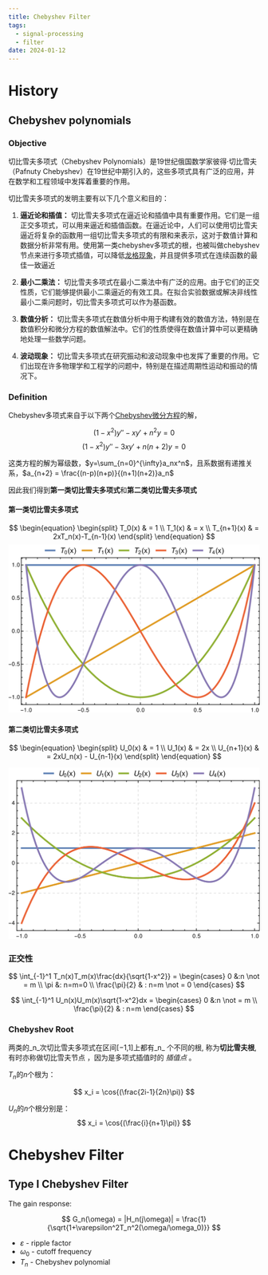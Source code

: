```yaml
---
title: Chebyshev Filter
tags:
  - signal-processing
  - filter
date: 2024-01-12
---
```


# History

## Chebyshev polynomials

### Objective


切比雪夫多项式（Chebyshev Polynomials）是19世纪俄国数学家彼得·切比雪夫（Pafnuty Chebyshev）在19世纪中期引入的，这些多项式具有广泛的应用，并在数学和工程领域中发挥着重要的作用。

切比雪夫多项式的发明主要有以下几个意义和目的：

1. **逼近论和插值：** 切比雪夫多项式在逼近论和插值中具有重要作用。它们是一组正交多项式，可以用来逼近和插值函数。在逼近论中，人们可以使用切比雪夫逼近将复杂的函数用一组切比雪夫多项式的有限和来表示，这对于数值计算和数据分析非常有用。使用第一类chebyshev多项式的根，也被叫做chebyshev节点来进行多项式插值，可以降低[龙格现象](https://zh.wikipedia.org/wiki/%E9%BE%99%E6%A0%BC%E7%8E%B0%E8%B1%A1)，并且提供多项式在连续函数的最佳一致逼近
    
2. **最小二乘法：** 切比雪夫多项式在最小二乘法中有广泛的应用。由于它们的正交性质，它们能够提供最小二乘逼近的有效工具。在拟合实验数据或解决非线性最小二乘问题时，切比雪夫多项式可以作为基函数。
    
3. **数值分析：** 切比雪夫多项式在数值分析中用于构建有效的数值方法，特别是在数值积分和微分方程的数值解法中。它们的性质使得在数值计算中可以更精确地处理一些数学问题。
    
4. **波动现象：** 切比雪夫多项式在研究振动和波动现象中也发挥了重要的作用。它们出现在许多物理学和工程学的问题中，特别是在描述周期性运动和振动的情况下。


### Definition

Chebyshev多项式来自于以下两个[Chebyshev微分方程](https://zh.wikipedia.org/wiki/%E5%88%87%E6%AF%94%E9%9B%AA%E5%A4%AB%E6%96%B9%E7%A8%8B)的解，

$$
(1-x^2)y'' - xy' + n^2 y = 0
$$
$$
(1-x^2)y'' -3xy'+n(n+2)y = 0
$$


这类方程的解为幂级数，$y=\sum_{n=0}^{\infty}a_nx^n$，且系数据有递推关系，$a_{n+2} = \frac{(n-p)(n+p)}{(n+1)(n+2)}a_n$

因此我们得到**第一类切比雪夫多项式**和**第二类切比雪夫多项式**

#### 第一类切比雪夫多项式


$$
\begin{equation}
\begin{split}
T_0(x) & = 1 \\
T_1(x) & = x \\
T_{n+1}(x) & = 2xT_n(x)-T_{n-1}(x)
\end{split}
\end{equation}
$$
![](signal_processing/filter/attachments/Pasted%20image%2020240108161455.png)
#### 第二类切比雪夫多项式

$$
\begin{equation}
\begin{split}
U_0(x) & = 1 \\
U_1(x) & = 2x \\
U_{n+1}(x) & = 2xU_n(x) - U_{n-1}(x)
\end{split}
\end{equation}
$$

![](signal_processing/filter/attachments/Pasted%20image%2020240108161800.png)

### 正交性

$$
\int_{-1}^1 T_n(x)T_m(x)\frac{dx}{\sqrt{1-x^2}} = 
\begin{cases}
0 &:n \not = m \\
\pi &: n=m=0 \\
\frac{\pi}{2} & : n=m \not = 0
\end{cases}
$$

$$
\int_{-1}^1 U_n(x)U_m(x)\sqrt{1-x^2}dx = 
\begin{cases}
0 &:n \not = m \\
\frac{\pi}{2} & : n=m
\end{cases}
$$

### Chebyshev Root

两类的_n_次切比雪夫多项式在区间[−1,1]上都有_n_ 个不同的根, 称为**切比雪夫根**, 有时亦称做切比雪夫节点 ，因为是多项式插值时的 _插值点_ 。

$T_n$的$n$个根为：

$$
x_i = \cos{(\frac{2i-1}{2n}\pi)}
$$

$U_n$的$n$个根分别是：
$$
x_i = \cos{(\frac{i}{n+1}\pi)}
$$




# Chebyshev Filter

## Type I Chebyshev Filter

The gain response:

$$
G_n(\omega) = |H_n(j\omega)| = \frac{1}{\sqrt{1+\varepsilon^2T_n^2(\omega/\omega_0)}}
$$

* $\varepsilon$ - ripple factor
* $\omega_0$ - cutoff frequency
* $T_n$ - Chebyshev polynomial
